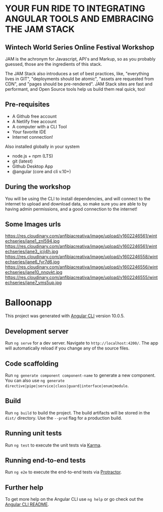 # YOUR FUN RIDE TO INTEGRATING ANGULAR TOOLS AND EMBRACING THE JAM STACK
## Wintech World Series Online Festival Workshop

JAM is the achronym for Javascript, API's and Markup, so as you probably guessed,
those are the ingredients of this stack.

The JAM Stack also introduces a set of best practices,  like, "everything lives in GIT", 
"deployments should be atomic", "assets are requested from CDN", and "pages
should be pre-rendered". JAM Stack sites are fast and performant, and Open Source tools
help us build them real quick, too!

## Pre-requisites
- A Github free account
- A Netlify free account
- A computer with a CLI Tool
- Your favorite IDE
- Internet connection!

Also installed globally in your system

- node.js + npm (LTS)
- git (latest)
- Github Desktop App
- @angular (core and cli v.10+)


## During the workshop
You will be using the CLI to install dependencies, and will connect to the internet to upload and 
download data, so make sure you are able to by having admin permissions, and a
good connection to the internet!

## Some Images urls

https://res.cloudinary.com/anfibiacreativa/image/upload/v1602246561/wintechseries/jane1_znl594.jpg
https://res.cloudinary.com/anfibiacreativa/image/upload/v1602246561/wintechseries/jane3_jcji4h.jpg
https://res.cloudinary.com/anfibiacreativa/image/upload/v1602246558/wintechseries/jane6_fyr7d6.jpg
https://res.cloudinary.com/anfibiacreativa/image/upload/v1602246556/wintechseries/jane10_nnqvkt.jpg
https://res.cloudinary.com/anfibiacreativa/image/upload/v1602246555/wintechseries/jane7_vms5up.jpg

# Balloonapp

This project was generated with [Angular CLI](https://github.com/angular/angular-cli) version 10.0.5.


## Development server

Run `ng serve` for a dev server. Navigate to `http://localhost:4200/`. The app will automatically reload if you change any of the source files.

## Code scaffolding

Run `ng generate component component-name` to generate a new component. You can also use `ng generate directive|pipe|service|class|guard|interface|enum|module`.

## Build

Run `ng build` to build the project. The build artifacts will be stored in the `dist/` directory. Use the `--prod` flag for a production build.

## Running unit tests

Run `ng test` to execute the unit tests via [Karma](https://karma-runner.github.io).

## Running end-to-end tests

Run `ng e2e` to execute the end-to-end tests via [Protractor](http://www.protractortest.org/).

## Further help

To get more help on the Angular CLI use `ng help` or go check out the [Angular CLI README](https://github.com/angular/angular-cli/blob/master/README.md).
